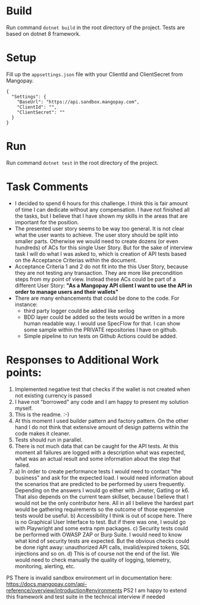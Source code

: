 
# Build
Run command `dotnet build` in the root directory of the project.
Tests are based on dotnet 8 framework.

# Setup

Fill up the `appsettings.json` file with your ClientId and ClientSecret from Mangopay.

```
{
  "Settings": {
    "BaseUrl": "https://api.sandbox.mangopay.com",
    "ClientId": "",
    "ClientSecret": ""
  }
}
```

# Run
Run command `dotnet test` in the root directory of the project.

# Task Comments
- I decided to spend 6 hours for this challenge. I think this is fair amount of time I can dedicate without any compensation. I have not finished all the tasks, but I believe that I have shown my skills in the areas that are important for the position.
- The presented user story seems to be way too general. It is not clear what the user wants to achieve. The user story should be split into smaller parts. Otherwise we would need to create dozens (or even hundreds) of ACs for this single User Story. But for the sake of interview task I will do what I was asked to, which is creation of API tests based on the Acceptance Criterias within the document.
- Acceptance Criteria 1 and 2 do not fit into the this User Story, because they are not testing any transaction. They are more like precondition steps from my point of view. Instead these ACs could be part of a different User Story: 
 **"As a Mangopay API client I want to use the API in order to manage users and their wallets"**
- There are many enhancements that could be done to the code. For instance:
	- third party logger could be added like serilog
	- BDD layer could be added so the tests would be written in a more human readable way. I would use SpecFlow for that. I can show some sample within the PRIVATE repositories I have on github.
	- Simple pipeline to run tests on Github Actions could be added.

 # Responses to Additional Work points:
1. Implemented negative test that checks if the wallet is not created when not existing currency is passed
2. I have not "borrowed" any code and I am happy to present my solution myself.
3. This is the readme. :-)
4. At this moment I used builder pattern and factory pattern. On the other hand I do not think that extensive amount of design patterns within the code makes it cleaner.
5. Tests should run in parallel.
6. There is not much data that can be caught for the API tests. At this moment all failures are logged with a description what was expected, what was an actual result and some information about the step that failed.
7. 
	a) In order to create performance tests I would need to contact "the business" and ask for the expected load. I would need information about the scenarios that are predicted to be performed by users frequently. Depending on the answers I would go either with Jmeter, Gatling or k6. That also depends on the current team skillset, because I believe that I would not be the only contributor here. All in all I believe the hardest part would be gathering requirements so the outcome of those expensive tests would be useful.
	b) Accessibility I think is out of scope here. There is no Graphical User Interface to test. But if there was one, I would go with Playwright and some extra npm packages.
	c) Security tests could be performed with OWASP ZAP or Burp Suite. I would need to know what kind of security tests are expected. But the obvious checks could be done right away: unauthorized API calls, invalid/expired tokens, SQL injections and so on.
	d) This is of course not the end of the list. We would need to check manually the quality of logging, telemetry, monitoring, alerting, etc.

PS There is invalid sandbox environment url in documentation here: https://docs.mangopay.com/api-reference/overview/introduction#environments
PS2 I am happy to extend this framework and test suite in the technical interview if needed
